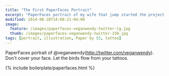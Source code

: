 ```yaml
---
title: "The First PaperFaces Portrait"
excerpt: "PaperFaces portrait of my wife that jump started the project. Drawn with Paper by 53 on an iPad."
modified: 2014-08-28T14:08:21-04:00
image: 
  feature: /images/paperfaces-veganwendy-twitter-lg.jpg
  thumb: /images/paperfaces-veganwendy-twitter-150.jpg
tags: [portrait, illustration, Paper by 53, tattoo]
---
```


PaperFaces portrait of @veganwendy(http://twitter.com/veganwendy). Don't cover your face. Let the birds flow from your tattoos.

{% include boilerplate/paperfaces.html %}